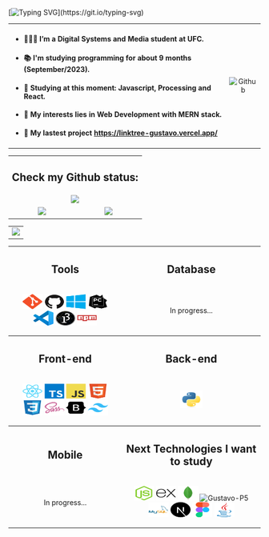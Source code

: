 [![Typing SVG](https://readme-typing-svg.herokuapp.com/?color=00AEFF&size=52&center=true&vCenter=true&height=100&width=1000&lines=HELLO!👋;My+name+is+Gustavo;I'm+18+years+old;)](https://git.io/typing-svg)

<table>
  <tr>
    <td> 

- #### 👨🏽‍💻 I’m a Digital Systems and Media student at UFC.
- #### 📚 I'm studying programming for about 9 months (September/2023).
- #### 📖 Studying at this moment: Javascript, Processing and React.
- #### 🤔 My interests lies in Web Development with MERN stack.
- #### 🔎 My lastest project https://linktree-gustavo.vercel.app/
 
    </td>
    <td align="center">
      <img width="200%" alt="Github" src="https://camo.githubusercontent.com/bb27b9c1df90df738e91a54665d3adb08f60583fad2f266ffbde14508e6dc918/68747470733a2f2f692e70696e696d672e636f6d2f6f726967696e616c732f65342f32362f37302f65343236373032656466383734623138316163656431653266613563366364652e676966" />
    </td>
  </tr>
</table>

<table>
  
  <tr></tr>
  
  <tr align='center'>
    <td colspan='2'><h2>Check my Github status:</h2></td>
  </tr>
  
  <tr>
    
  </tr>
  
  <tr>
    
  </tr>
  
  <tr align='center'>
    <td colspan='2'>
       <img width="35%" src="https://github-readme-stats.vercel.app/api/top-langs/?username=Gustavonn07&layout=compact&hide_border=true&langs_count=7&theme=algolia"/>
    </td>
<!--      <td>
    <img width="90%" src="https://profile-counter.glitch.me/Gustavonn07/count.svg">
    </td> -->
  </tr>
  
  <tr></tr>
  
  <tr align='center'>
    <td>
      <img height="100%" src="https://github-readme-stats-sigma-five.vercel.app/api?username=Gustavonn07&show_icons=true&include_all_commits=true&count_private=true&hide_border=true&theme=algolia" />
    </td>
    <td>
      <img height="100%" src="https://github-readme-streak-stats.herokuapp.com?user=Gustavonn07&theme=algolia&hide_border=true" />
    </td>
  </tr>
</table>

<table>
  <tr>
    <td>
      <img src="https://github-readme-activity-graph.vercel.app/graph?username=Gustavonn07&theme=react-dark&hide_border=true" />
    </td>
  </tr>
 </table> 
  
 <table>
  
  <tr></tr>
  <tr align='center'>
    <th>
      <h2>Tools</h2>
    </th>
    <th>
      <h2>Database</h2>
    </th>
  </tr>
  
  <tr align='center' height='100px'>
    <td>
      <img alt="Gustavo-GIT" height="30" width="40" src="https://raw.githubusercontent.com/devicons/devicon/master/icons/git/git-original.svg">
      <img alt="Gustavo-GITHUB" height="30" width="40" src="https://raw.githubusercontent.com/devicons/devicon/master/icons/github/github-original.svg">
      <img alt="Gustavo-WINDOWS" height="30" width="40" src="https://raw.githubusercontent.com/devicons/devicon/master/icons/windows8/windows8-original.svg">
      <img alt="Gustavo-PYCHARM" height="30" width="40" src="https://raw.githubusercontent.com/devicons/devicon/master/icons/pycharm/pycharm-plain.svg">
      <img alt="Gustavo-VSCODE" height="30" width="40" src="https://raw.githubusercontent.com/devicons/devicon/master/icons/vscode/vscode-original.svg">
      <img alt="Gustavo-PROCESSING" height="30" width="40" src="https://raw.githubusercontent.com/devicons/devicon/master/icons/processing/processing-original.svg">
      <img alt="Gustavo-NPM" height="30" width="40" src="https://raw.githubusercontent.com/devicons/devicon/master/icons/npm/npm-original-wordmark.svg">
    </td>
    <td>
      In progress...     
    </td>
  </tr>
  
  <tr align='center'>
    <th>
      <h2>Front-end</h2>
    </th>
    <th>
      <h2>Back-end</h2>
    </th>
  </tr>
  
  <tr align='center' height='100px'>
    <td width='600px'>
      <img alt="Gustavo-REACTJS" height="30" width="40" src="https://raw.githubusercontent.com/devicons/devicon/master/icons/react/react-original.svg">
      <img alt="Gustavo-TYPESCRIPT" height="30" width="40" src="https://raw.githubusercontent.com/devicons/devicon/master/icons/typescript/typescript-original.svg">
      <img alt="Gustavo-JS" height="30" width="40" src="https://raw.githubusercontent.com/devicons/devicon/master/icons/javascript/javascript-original.svg">
      <img alt="Gustavo-HTML" height="30" width="40" src="https://raw.githubusercontent.com/devicons/devicon/master/icons/html5/html5-original.svg">
      <img alt="Gustavo-CSS" height="30" width="40" src="https://raw.githubusercontent.com/devicons/devicon/master/icons/css3/css3-original.svg">
      <img alt="Gustavo-SASS" height="30" width="40" src="https://raw.githubusercontent.com/devicons/devicon/master/icons/sass/sass-original.svg">
      <img alt="Gustavo-BOOTSTRAP" height="30" width="40" src="https://raw.githubusercontent.com/devicons/devicon/master/icons/bootstrap/bootstrap-plain.svg">
      <img alt="Gustavo-TAILWIND" height="30" width="40" src="https://raw.githubusercontent.com/devicons/devicon/master/icons/tailwindcss/tailwindcss-plain.svg">
    </td>
    <td width='600px'>
      <img alt="Gustavo-PYTHON" height="35" width="45" src="https://raw.githubusercontent.com/devicons/devicon/master/icons/python/python-original.svg">
    </td>
  </tr>
  
  <tr align='center'>
    <th>
      <h2>Mobile</h2>
    </th>
    <th colspan='2'>
      <h2>Next Technologies I want to study</h2>
    </th> 
  </tr>
  
  <tr align='center' height='100px'>
    <td>
      In progress...
    </td>
    <td>
      <img alt="Gustavo-NODEJS" height="30" width="40" src="https://raw.githubusercontent.com/devicons/devicon/master/icons/nodejs/nodejs-original.svg">
      <img alt="Gustavo-EXPRESS" height="30" width="40" src="https://raw.githubusercontent.com/devicons/devicon/master/icons/express/express-original.svg">
      <img alt="Gustavo-MONGODB" height="30" width="40" src="https://raw.githubusercontent.com/devicons/devicon/master/icons/mongodb/mongodb-original.svg">
      <img alt="Gustavo-P5" height="30" width="30" src="https://miro.medium.com/v2/resize:fit:300/1*h9G7gjWQeQVwqkbhHVvOQg.png">
      <img alt="Gustavo-MYSQL" height="30" width="40" src="https://raw.githubusercontent.com/devicons/devicon/master/icons/mysql/mysql-original-wordmark.svg">
      <img alt="Gustavo-NEXTJS" height="30" width="40" src="https://raw.githubusercontent.com/devicons/devicon/master/icons/nextjs/nextjs-original.svg">
      <img alt="Gustavo-FIGMA" height="30" width="40" src="https://raw.githubusercontent.com/devicons/devicon/master/icons/figma/figma-original.svg">
      <img alt="Gustavo-JAVA" height="30" width="40" src="https://raw.githubusercontent.com/devicons/devicon/master/icons/java/java-original.svg">
    </td>
  </tr>
</table>
